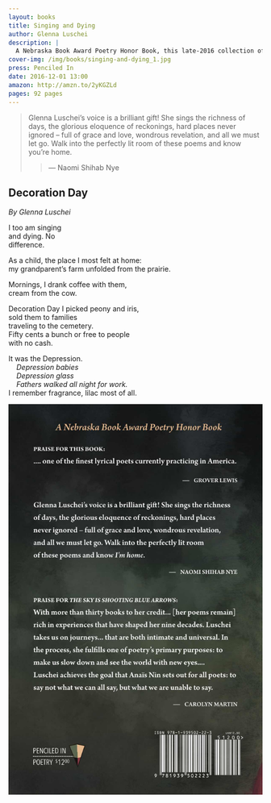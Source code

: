 ```yaml
---
layout: books
title: Singing and Dying
author: Glenna Luschei
description: |
  A Nebraska Book Award Poetry Honor Book, this late-2016 collection of poems continues to prove that Glenna Luschei is “... one of the finest lyrical poets currently practicing in America.” <small>(Grover Lewis)</small>
cover-img: /img/books/singing-and-dying_1.jpg
press: Penciled In
date: 2016-12-01 13:00
amazon: http://amzn.to/2yKGZLd
pages: 92 pages
---
```

> Glenna Luschei’s voice is a brilliant gift! She sings the richness of days, the glorious eloquence of reckonings, hard places never ignored – full of grace and love, wondrous revelation, and all we must let go. Walk into the perfectly lit room of these poems and know you’re home.  
>> — Naomi Shihab Nye


## Decoration Day
*By Glenna Luschei*

I too am singing  
and dying. No  
difference.  

As a child, the place I most felt at home:  
my grandparent’s farm unfolded from the prairie.

Mornings, I drank coffee with them,  
cream from the cow.  

Decoration Day I picked peony and iris,  
sold them to families  
traveling to the cemetery.  
Fifty cents a bunch or free to people  
with no cash.  

It was the Depression.  
    *Depression babies  
    Depression glass  
    Fathers walked all night for work.*  
I remember fragrance, lilac most of all.  

![Back cover](/img/books/singing-and-dying_2.jpg)
